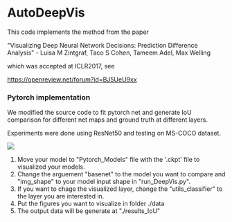 # AutoDeepVis

This code implements the method from the paper

"Visualizing Deep Neural Network Decisions: Prediction Difference Analysis" - Luisa M Zintgraf, Taco S Cohen, Tameem Adel, Max Welling

which was accepted at ICLR2017, see

https://openreview.net/forum?id=BJ5UeU9xx

### Pytorch implementation
We modified the source code to fit pytorch net and generate IoU comparison for different net maps and ground truth at different layers.

Experiments were done using ResNet50 and testing on MS-COCO dataset.

![](https://github.com/luulinh90s/Explainable-AI-project/blob/master/AutoDeepVis/AutoDeepVis.png)


1. Move your model to "Pytorch_Models" file with the '.ckpt' file to visualized your models.
2. Change the arguement "basenet" to the model you want to compare and "img_shape" to your model input shape in "run_DeepVis.py".
3. If you want to chage the visualized layer, change the "utils_classifier" to the layer you are interested in.
4. Put the figures you want to visualize in folder ./data
5. The output data will be generate at "./results_IoU"
